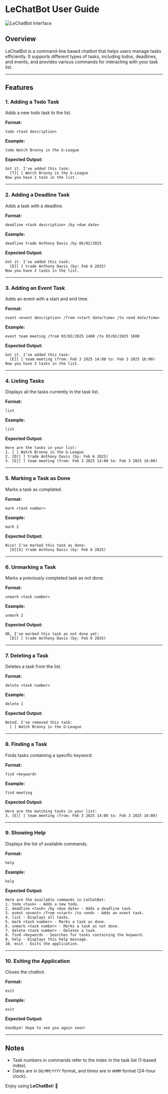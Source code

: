 # LeChatBot User Guide

![LeChatBot Interface](/docs/Ui.png)

## Overview
LeChatBot is a command-line based chatbot that helps users manage tasks efficiently. It supports different types of tasks, including todos, deadlines, and events, and provides various commands for interacting with your task list.

---

## Features

### 1. Adding a Todo Task
Adds a new todo task to the list.

**Format:**
```plaintext
todo <task description>
```

**Example:**
```plaintext
todo Watch Bronny in the G-League
```

**Expected Output:**
```plaintext
Got it. I've added this task:
  [T][ ] Watch Bronny in the G-League
Now you have 1 task in the list.
```

---

### 2. Adding a Deadline Task
Adds a task with a deadline.

**Format:**
```plaintext
deadline <task description> /by <due date>
```

**Example:**
```plaintext
deadline trade Anthony Davis /by 06/02/2025
```

**Expected Output:**
```plaintext
Got it. I've added this task:
  [D][ ] trade Anthony Davis (by: Feb 6 2025)
Now you have 2 tasks in the list.
```

---

### 3. Adding an Event Task
Adds an event with a start and end time.

**Format:**
```plaintext
event <event description> /from <start date/time> /to <end date/time>
```

**Example:**
```plaintext
event team meeting /from 03/02/2025 1400 /to 03/02/2025 1600
```

**Expected Output:**
```plaintext
Got it. I've added this task:
  [E][ ] team meeting (from: Feb 3 2025 14:00 to: Feb 3 2025 16:00)
Now you have 3 tasks in the list.
```

---

### 4. Listing Tasks
Displays all the tasks currently in the task list.

**Format:**
```plaintext
list
```

**Example:**
```plaintext
list
```

**Expected Output:**
```plaintext
Here are the tasks in your list:
1. [ ] Watch Bronny in the G-League
2. [D][ ] trade Anthony Davis (by: Feb 6 2025)
3. [E][ ] team meeting (from: Feb 3 2025 14:00 to: Feb 3 2025 16:00)
```

---

### 5. Marking a Task as Done
Marks a task as completed.

**Format:**
```plaintext
mark <task number>
```

**Example:**
```plaintext
mark 2
```

**Expected Output:**
```plaintext
Nice! I've marked this task as done:
  [D][X] trade Anthony Davis (by: Feb 6 2025)
```

---

### 6. Unmarking a Task
Marks a previously completed task as not done.

**Format:**
```plaintext
unmark <task number>
```

**Example:**
```plaintext
unmark 2
```

**Expected Output:**
```plaintext
OK, I've marked this task as not done yet:
  [D][ ] trade Anthony Davis (by: Feb 6 2025)
```

---

### 7. Deleting a Task
Deletes a task from the list.

**Format:**
```plaintext
delete <task number>
```

**Example:**
```plaintext
delete 1
```

**Expected Output:**
```plaintext
Noted. I've removed this task:
  [ ] Watch Bronny in the G-League
```

---

### 8. Finding a Task
Finds tasks containing a specific keyword.

**Format:**
```plaintext
find <keyword>
```

**Example:**
```plaintext
find meeting
```

**Expected Output:**
```plaintext
Here are the matching tasks in your list:
3. [E][ ] team meeting (from: Feb 3 2025 14:00 to: Feb 3 2025 16:00)
```

---

### 9. Showing Help
Displays the list of available commands.

**Format:**
```plaintext
help
```

**Example:**
```plaintext
help
```

**Expected Output:**
```plaintext
Here are the available commands in LeChatBot:
1. todo <task> - Adds a new todo.
2. deadline <task> /by <due date> - Adds a deadline task.
3. event <event> /from <start> /to <end> - Adds an event task.
4. list - Displays all tasks.
5. mark <task number> - Marks a task as done.
6. unmark <task number> - Marks a task as not done.
7. delete <task number> - Deletes a task.
8. find <keyword> - Searches for tasks containing the keyword.
9. help - Displays this help message.
10. exit - Exits the application.
```

---

### 10. Exiting the Application
Closes the chatbot.

**Format:**
```plaintext
exit
```

**Example:**
```plaintext
exit
```

**Expected Output:**
```plaintext
Goodbye! Hope to see you again soon!
```

---

## Notes
- Task numbers in commands refer to the index in the task list (1-based index).
- Dates are in `DD/MM/YYYY` format, and times are in `HHMM` format (24-hour clock).

Enjoy using **LeChatBot**! 🏀